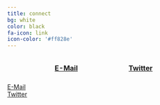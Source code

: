 ```yaml
---
title: connect
bg: white
color: black
fa-icon: link
icon-color: '#ff828e'
---
```


<style>
  table.connect {
    width: 100%;
    border-collapse:separate;
    border-spacing: 100px 5px;
  }
  
  td.connect {
    width: 50%;
    text-align: center;
  }
  
  td.title {
    text-align: center;
    font-weight: bold;
  }
</style>

<table class="connect">
  <tr>
    <td class="connect">
      <a href="https://twitter.com/bestpuckin" target="_blank">
        <span class="fa-stack subtlecircle" style="font-size:100px; background:rgb(29,161,242,0.1)">
          <i class="fa fa-circle fa-stack-2x text-white"></i>
          <i class="fa fa-twitter fa-stack-1x text-blue"></i>
        </span>
      </a>
    </td>
    <td class="connect">
      <a href="https://twitter.com/bestpuckin" target="_blank">
        <span class="fa-stack subtlecircle" style="font-size:100px; background:rgb(29,161,242,0.1)">
          <i class="fa fa-circle fa-stack-2x text-white"></i>
          <i class="fa fa-twitter fa-stack-1x text-blue"></i>
        </span>
      </a>
    </td>
  </tr>
  <tr>
    <td class="title"><a href="mailto:bestpuckin@gmail.com">E-Mail</a></td>
    <td class="title"><a href="https://twitter.com/bestpuckin" target="_blank">Twitter</a></td>
  </tr>
</table>

<div class="row">
  <div class="col-lg-6">
    <a href="https://twitter.com/bestpuckin" target="_blank">
      <span class="fa-stack subtlecircle" style="font-size:100px; background:rgb(29,161,242,0.1)">
        <i class="fa fa-circle fa-stack-2x text-white"></i>
        <i class="fa fa-twitter fa-stack-1x text-blue"></i>
      </span>
    </a>
  </div>
  <div class="col-lg-6">
    <a href="https://twitter.com/bestpuckin" target="_blank">
      <span class="fa-stack subtlecircle" style="font-size:100px; background:rgb(29,161,242,0.1)">
        <i class="fa fa-circle fa-stack-2x text-white"></i>
        <i class="fa fa-twitter fa-stack-1x text-blue"></i>
      </span>
    </a>
  </div>
</div>
<div class="row">
  <div class="col-lg-6">
    <a href="mailto:bestpuckin@gmail.com">E-Mail</a>
  </div>
  <div class="col-lg-6">
    <a href="https://twitter.com/bestpuckin" target="_blank">Twitter</a>
  </div>
</div>
